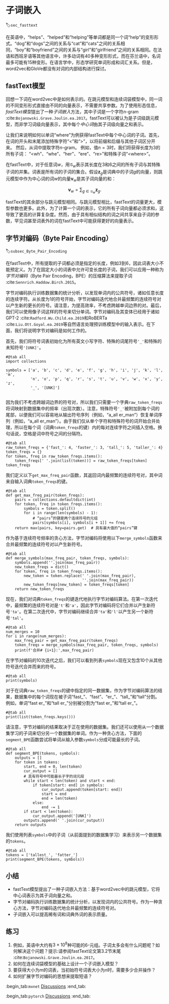 # 子词嵌入
:label:`sec_fasttext`

在英语中，“helps”、“helped”和“helping”等单词都是同一个词“help”的变形形式。“dog”和“dogs”之间的关系与“cat”和“cats”之间的关系相同，“boy”和“boyfriend”之间的关系与“girl”和“girlfriend”之间的关系相同。在法语和西班牙语等其他语言中，许多动词有40多种变形形式，而在芬兰语中，名词最多可能有15种变形。在语言学中，形态学研究单词形成和词汇关系。但是，word2vec和GloVe都没有对词的内部结构进行探讨。

## fastText模型

回想一下词在word2vec中是如何表示的。在跳元模型和连续词袋模型中，同一词的不同变形形式直接由不同的向量表示，不需要共享参数。为了使用形态信息，*fastText模型*提出了一种*子词嵌入*方法，其中子词是一个字符$n$-gram :cite:`Bojanowski.Grave.Joulin.ea.2017`。fastText可以被认为是子词级跳元模型，而非学习词级向量表示，其中每个*中心词*由其子词级向量之和表示。

让我们来说明如何以单词“where”为例获得fastText中每个中心词的子词。首先，在词的开头和末尾添加特殊字符“&lt;”和“&gt;”，以将前缀和后缀与其他子词区分开来。
然后，从词中提取字符$n$-gram。
例如，值$n=3$时，我们将获得长度为3的所有子词：
“&lt;wh”、“whe”、“her”、“ere”、“re&gt;”和特殊子词“&lt;where&gt;”。

在fastText中，对于任意词$w$，用$\mathcal{G}_w$表示其长度在3和6之间的所有子词与其特殊子词的并集。词表是所有词的子词的集合。假设$\mathbf{z}_g$是词典中的子词$g$的向量，则跳元模型中作为中心词的词$w$的向量$\mathbf{v}_w$是其子词向量的和：

$$\mathbf{v}_w = \sum_{g\in\mathcal{G}_w} \mathbf{z}_g.$$

fastText的其余部分与跳元模型相同。与跳元模型相比，fastText的词量更大，模型参数也更多。此外，为了计算一个词的表示，它的所有子词向量都必须求和，这导致了更高的计算复杂度。然而，由于具有相似结构的词之间共享来自子词的参数，罕见词甚至词表外的词在fastText中可能获得更好的向量表示。

## 字节对编码（Byte Pair Encoding）
:label:`subsec_Byte_Pair_Encoding`

在fastText中，所有提取的子词都必须是指定的长度，例如$3$到$6$，因此词表大小不能预定义。为了在固定大小的词表中允许可变长度的子词，我们可以应用一种称为*字节对编码*（Byte Pair Encoding，BPE）的压缩算法来提取子词 :cite:`Sennrich.Haddow.Birch.2015`。

字节对编码执行训练数据集的统计分析，以发现单词内的公共符号，诸如任意长度的连续字符。从长度为1的符号开始，字节对编码迭代地合并最频繁的连续符号对以产生新的更长的符号。请注意，为提高效率，不考虑跨越单词边界的对。最后，我们可以使用像子词这样的符号来切分单词。字节对编码及其变体已经用于诸如GPT-2 :cite:`Radford.Wu.Child.ea.2019`和RoBERTa :cite:`Liu.Ott.Goyal.ea.2019`等自然语言处理预训练模型中的输入表示。在下面，我们将说明字节对编码是如何工作的。

首先，我们将符号词表初始化为所有英文小写字符、特殊的词尾符号`'_'`和特殊的未知符号`'[UNK]'`。

```{.python .input}
#@tab all
import collections

symbols = ['a', 'b', 'c', 'd', 'e', 'f', 'g', 'h', 'i', 'j', 'k', 'l', 'm',
           'n', 'o', 'p', 'q', 'r', 's', 't', 'u', 'v', 'w', 'x', 'y', 'z',
           '_', '[UNK]']
           
```

因为我们不考虑跨越词边界的符号对，所以我们只需要一个字典`raw_token_freqs`将词映射到数据集中的频率（出现次数）。注意，特殊符号`'_'`被附加到每个词的尾部，以便我们可以容易地从输出符号序列（例如，“a_all er_man”）恢复单词序列（例如，“a_all er_man”）。由于我们仅从单个字符和特殊符号的词开始合并处理，所以在每个词（词典`token_freqs`的键）内的每对连续字符之间插入空格。换句话说，空格是词中符号之间的分隔符。

```{.python .input}
#@tab all
raw_token_freqs = {'fast_': 4, 'faster_': 3, 'tall_': 5, 'taller_': 4}
token_freqs = {}
for token, freq in raw_token_freqs.items():
    token_freqs[' '.join(list(token))] = raw_token_freqs[token]
token_freqs
```

我们定义以下`get_max_freq_pair`函数，其返回词内最频繁的连续符号对，其中词来自输入词典`token_freqs`的键。

```{.python .input}
#@tab all
def get_max_freq_pair(token_freqs):
    pairs = collections.defaultdict(int)
    for token, freq in token_freqs.items():
        symbols = token.split()
        for i in range(len(symbols) - 1):
            # “pairs”的键是两个连续符号的元组
            pairs[symbols[i], symbols[i + 1]] += freq
    return max(pairs, key=pairs.get)  # 具有最大值的“pairs”键
```

作为基于连续符号频率的贪心方法，字节对编码将使用以下`merge_symbols`函数来合并最频繁的连续符号对以产生新符号。

```{.python .input}
#@tab all
def merge_symbols(max_freq_pair, token_freqs, symbols):
    symbols.append(''.join(max_freq_pair))
    new_token_freqs = dict()
    for token, freq in token_freqs.items():
        new_token = token.replace(' '.join(max_freq_pair),
                                  ''.join(max_freq_pair))
        new_token_freqs[new_token] = token_freqs[token]
    return new_token_freqs
```

现在，我们对词典`token_freqs`的键迭代地执行字节对编码算法。在第一次迭代中，最频繁的连续符号对是`'t'`和`'a'`，因此字节对编码将它们合并以产生新符号`'ta'`。在第二次迭代中，字节对编码继续合并`'ta'`和`'l'`以产生另一个新符号`'tal'`。

```{.python .input}
#@tab all
num_merges = 10
for i in range(num_merges):
    max_freq_pair = get_max_freq_pair(token_freqs)
    token_freqs = merge_symbols(max_freq_pair, token_freqs, symbols)
    print(f'合并# {i+1}:',max_freq_pair)
```

在字节对编码的10次迭代之后，我们可以看到列表`symbols`现在又包含10个从其他符号迭代合并而来的符号。

```{.python .input}
#@tab all
print(symbols)
```

对于在词典`raw_token_freqs`的键中指定的同一数据集，作为字节对编码算法的结果，数据集中的每个词现在被子词“fast_”、“fast”、“er_”、“tall_”和“tall”分割。例如，单词“fast er_”和“tall er_”分别被分割为“fast er_”和“tall er_”。

```{.python .input}
#@tab all
print(list(token_freqs.keys()))
```

请注意，字节对编码的结果取决于正在使用的数据集。我们还可以使用从一个数据集学习的子词来切分另一个数据集的单词。作为一种贪心方法，下面的`segment_BPE`函数尝试将单词从输入参数`symbols`分成可能最长的子词。

```{.python .input}
#@tab all
def segment_BPE(tokens, symbols):
    outputs = []
    for token in tokens:
        start, end = 0, len(token)
        cur_output = []
        # 具有符号中可能最长子字的词元段
        while start < len(token) and start < end:
            if token[start: end] in symbols:
                cur_output.append(token[start: end])
                start = end
                end = len(token)
            else:
                end -= 1
        if start < len(token):
            cur_output.append('[UNK]')
        outputs.append(' '.join(cur_output))
    return outputs
```

我们使用列表`symbols`中的子词（从前面提到的数据集学习）来表示另一个数据集的`tokens`。

```{.python .input}
#@tab all
tokens = ['tallest_', 'fatter_']
print(segment_BPE(tokens, symbols))
```

## 小结

* fastText模型提出了一种子词嵌入方法：基于word2vec中的跳元模型，它将中心词表示为其子词向量之和。
* 字节对编码执行训练数据集的统计分析，以发现词内的公共符号。作为一种贪心方法，字节对编码迭代地合并最频繁的连续符号对。
* 子词嵌入可以提高稀有词和词典外词的表示质量。

## 练习

1. 例如，英语中大约有$3\times 10^8$种可能的$6$-元组。子词太多会有什么问题呢？如何解决这个问题？提示:请参阅fastText论文第3.2节末尾 :cite:`Bojanowski.Grave.Joulin.ea.2017`。
1. 如何在连续词袋模型的基础上设计一个子词嵌入模型？
1. 要获得大小为$m$的词表，当初始符号词表大小为$n$时，需要多少合并操作？
1. 如何扩展字节对编码的思想来提取短语？

:begin_tab:`mxnet`
[Discussions](https://discuss.d2l.ai/t/5747)
:end_tab:

:begin_tab:`pytorch`
[Discussions](https://discuss.d2l.ai/t/5748)
:end_tab: